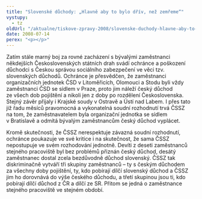 ```yaml
---
title: "Slovenské důchody: „Hlavně aby to bylo dřív, než zemřeme“"
vystupy:
  - tz
oldUrl: "/aktualne/tiskove-zpravy-2008/slovenske-duchody-hlavne-aby-to-bylo-driv-nez-zemreme"
date: 2008-07-14
perex: "<p></p>"
---
```


<!-- imported from the old website -->

<p class="Normln-web">Zatím stále marný boj za rovné zacházení s bývalými zaměstnanci někdejších Československých státních drah svádí ochránce a poškození důchodci s Českou správou sociálního zabezpečení ve věci tzv. slovenských důchodů. Ochránce je přesvědčen, že zaměstnanci organizačních jednotek ČSD v Litoměřicích, Olomouci a Stodu byli vždy zaměstnanci ČSD se sídlem v Praze, proto jim náleží český důchod ze všech dob pojištění a nikoli jen z doby po rozdělení Československa. Stejný závěr přijaly i Krajské soudy v Ostravě a Ústí nad Labem. I přes tato již řadu měsíců pravomocná a vykonatelná soudní rozhodnutí trvá ČSSZ na tom, že zaměstnavatelem byla organizační jednotka se sídlem v Bratislavě a odmítá bývalým zaměstnancům český důchod vyplácet.</p><p class="Normln-web">Kromě skutečnosti, že ČSSZ nerespektuje závazná soudní rozhodnutí, ochránce poukazuje ve své kritice i na skutečnost, že sama ČSSZ nepostupuje ve svém rozhodování jednotně. Devíti z deseti zaměstnanců stejného pracoviště byl bez problémů přiznán český důchod, desátý zaměstnanec dostal zcela bezdůvodně důchod slovenský. ČSSZ tak diskriminačně vytváří tři skupiny zaměstnanců – ty s českým důchodem za všechny doby pojištění, ty, kdo pobírají dílčí slovenský důchod a ČSSZ jim ho dorovnává do výše českého důchodu, a třetí skupinou jsou ti, kdo pobírají dílčí důchod z ČR a dílčí ze SR. Přitom se jedná o zaměstnance stejného pracoviště ve stejném období.</p>

